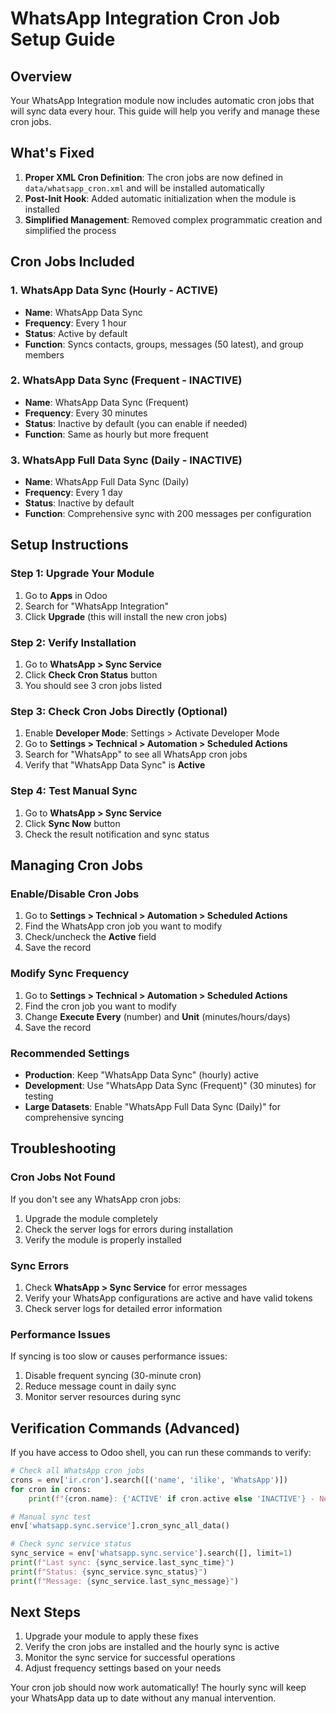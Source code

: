 # WhatsApp Integration Cron Job Setup Guide

## Overview
Your WhatsApp Integration module now includes automatic cron jobs that will sync data every hour. This guide will help you verify and manage these cron jobs.

## What's Fixed
1. **Proper XML Cron Definition**: The cron jobs are now defined in `data/whatsapp_cron.xml` and will be installed automatically
2. **Post-Init Hook**: Added automatic initialization when the module is installed
3. **Simplified Management**: Removed complex programmatic creation and simplified the process

## Cron Jobs Included

### 1. WhatsApp Data Sync (Hourly - ACTIVE)
- **Name**: WhatsApp Data Sync
- **Frequency**: Every 1 hour
- **Status**: Active by default
- **Function**: Syncs contacts, groups, messages (50 latest), and group members

### 2. WhatsApp Data Sync (Frequent - INACTIVE)
- **Name**: WhatsApp Data Sync (Frequent)
- **Frequency**: Every 30 minutes
- **Status**: Inactive by default (you can enable if needed)
- **Function**: Same as hourly but more frequent

### 3. WhatsApp Full Data Sync (Daily - INACTIVE)
- **Name**: WhatsApp Full Data Sync (Daily)
- **Frequency**: Every 1 day
- **Status**: Inactive by default
- **Function**: Comprehensive sync with 200 messages per configuration

## Setup Instructions

### Step 1: Upgrade Your Module
1. Go to **Apps** in Odoo
2. Search for "WhatsApp Integration"
3. Click **Upgrade** (this will install the new cron jobs)

### Step 2: Verify Installation
1. Go to **WhatsApp > Sync Service**
2. Click **Check Cron Status** button
3. You should see 3 cron jobs listed

### Step 3: Check Cron Jobs Directly (Optional)
1. Enable **Developer Mode**: Settings > Activate Developer Mode
2. Go to **Settings > Technical > Automation > Scheduled Actions**
3. Search for "WhatsApp" to see all WhatsApp cron jobs
4. Verify that "WhatsApp Data Sync" is **Active**

### Step 4: Test Manual Sync
1. Go to **WhatsApp > Sync Service**
2. Click **Sync Now** button
3. Check the result notification and sync status

## Managing Cron Jobs

### Enable/Disable Cron Jobs
1. Go to **Settings > Technical > Automation > Scheduled Actions**
2. Find the WhatsApp cron job you want to modify
3. Check/uncheck the **Active** field
4. Save the record

### Modify Sync Frequency
1. Go to **Settings > Technical > Automation > Scheduled Actions**
2. Find the cron job you want to modify
3. Change **Execute Every** (number) and **Unit** (minutes/hours/days)
4. Save the record

### Recommended Settings
- **Production**: Keep "WhatsApp Data Sync" (hourly) active
- **Development**: Use "WhatsApp Data Sync (Frequent)" (30 minutes) for testing
- **Large Datasets**: Enable "WhatsApp Full Data Sync (Daily)" for comprehensive syncing

## Troubleshooting

### Cron Jobs Not Found
If you don't see any WhatsApp cron jobs:
1. Upgrade the module completely
2. Check the server logs for errors during installation
3. Verify the module is properly installed

### Sync Errors
1. Check **WhatsApp > Sync Service** for error messages
2. Verify your WhatsApp configurations are active and have valid tokens
3. Check server logs for detailed error information

### Performance Issues
If syncing is too slow or causes performance issues:
1. Disable frequent syncing (30-minute cron)
2. Reduce message count in daily sync
3. Monitor server resources during sync

## Verification Commands (Advanced)

If you have access to Odoo shell, you can run these commands to verify:

```python
# Check all WhatsApp cron jobs
crons = env['ir.cron'].search([('name', 'ilike', 'WhatsApp')])
for cron in crons:
    print(f"{cron.name}: {'ACTIVE' if cron.active else 'INACTIVE'} - Next: {cron.nextcall}")

# Manual sync test
env['whatsapp.sync.service'].cron_sync_all_data()

# Check sync service status
sync_service = env['whatsapp.sync.service'].search([], limit=1)
print(f"Last sync: {sync_service.last_sync_time}")
print(f"Status: {sync_service.sync_status}")
print(f"Message: {sync_service.last_sync_message}")
```

## Next Steps
1. Upgrade your module to apply these fixes
2. Verify the cron jobs are installed and the hourly sync is active
3. Monitor the sync service for successful operations
4. Adjust frequency settings based on your needs

Your cron job should now work automatically! The hourly sync will keep your WhatsApp data up to date without any manual intervention.